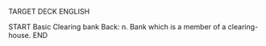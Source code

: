 TARGET DECK
ENGLISH

START
Basic
Clearing bank
Back: n. Bank which is a member of a clearing-house.
END
